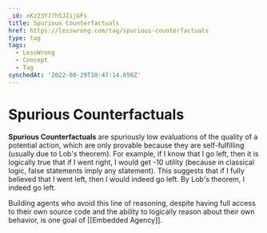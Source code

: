 ```yaml
---
_id: xKz23YJ7h5JZijGFs
title: Spurious Counterfactuals
href: https://lesswrong.com/tag/spurious-counterfactuals
type: tag
tags:
  - LessWrong
  - Concept
  - Tag
synchedAt: '2022-08-29T10:47:14.656Z'
---
```

# Spurious Counterfactuals

**Spurious Counterfactuals** are spuriously low evaluations of the quality of a potential action, which are only provable because they are self-fulfilling (usually due to Lob's theorem). For example, if I know that I go left, then it is logically true that if I went right, I would get -10 utility (because in classical logic, false statements imply any statement). This suggests that if I fully believed that I went left, then I would indeed go left. By Lob's theorem, I indeed go left. 

Building agents who avoid this line of reasoning, despite having full access to their own source code and the ability to logically reason about their own behavior, is one goal of [[Embedded Agency]].